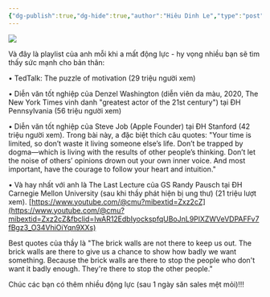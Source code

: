 ```yaml
---
{"dg-publish":true,"dg-hide":true,"author":"Hiêu Dinh Le","type":"post","genre":null,"tags":["motivation","discipline"],"title":"Có những các bạn trẻ chỉ cần 1 động lực để bắt đầu","permalink":"/co-nhung-cac-ban-tre-chi-can-1-dong-luc-de-bat-dau/","hide":true,"dgPassFrontmatter":true}
---
```



![](https://i.imgur.com/rV3MjzG.png)

Và đây là playlist của anh mỗi khi a mất động lực - hy vọng nhiều bạn sẽ tìm thấy sức mạnh cho bản thân:

• TedTalk: The puzzle of motivation (29 triệu người xem)

• Diễn văn tốt nghiệp của Denzel Washington (diễn viên da màu, 2020, The New York Times vinh danh "greatest actor of the 21st century") tại ĐH Pennsylvania (56 triệu người xem)

• Diễn văn tốt nghiệp của Steve Job (Apple Founder) tại ĐH Stanford (42 triệu người xem). Trong bài này, a đặc biệt thích câu quotes: "Your time is limited, so don’t waste it living someone else’s life. Don’t be trapped by dogma—which is living with the results of other people’s thinking. Don’t let the noise of others’ opinions drown out your own inner voice. And most important, have the courage to follow your heart and intuition."

• Và hay nhất với anh là The Last Lecture của GS Randy Pausch tại ĐH Carnegie Mellon University (sau khi thầy phát hiện bị ung thư) (21 triệu lượt xem). [https://www.youtube.com/@cmu?mibextid=Zxz2cZ](https://www.youtube.com/@cmu?mibextid=Zxz2cZ&fbclid=IwAR12EdbIyockspfqUBoJnL9PlXZWVeVDPAFFv7fBgz3_O34VhiOiYqn9XXs)

Best quotes của thầy là "The brick walls are not there to keep us out. The brick walls are there to give us a chance to show how badly we want something. Because the brick walls are there to stop the people who don't want it badly enough. They're there to stop the other people."

Chúc các bạn có thêm nhiều động lực (sau 1 ngày săn sales mệt mỏi)!!!